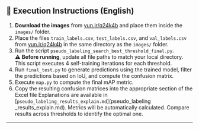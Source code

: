

## 📂 Execution Instructions (English)

1. **Download the images** from [yun.ir/q24k4b](https://yun.ir/q24k4b) and place them inside the `images/` folder.
2. Place the files `train_labels.csv`, `test_labels.csv`, and `val_labels.csv` from [yun.ir/q24k4b](https://yun.ir/q24k4b) in the same directory as the `images/` folder.  
3. Run the script `pseudo_labeling_search_best_threshold_final.py`.  
   ⚠️ **Before running**, update all file paths to match your local directory.  
   This script executes 4 self-training iterations for each threshold.  
4. Run `final_test.py` to generate predictions using the trained model, filter the predictions based on IoU, and compute the confusion matrix.  
5. Execute `map.py` to compute the final mAP metric.  
6. Copy the resulting confusion matrices into the appropriate section of the Excel file Explanations are available in [`pseudo_labeling_results_explain.md`](pseudo_labeling _results_explain.md). Metrics will be automatically calculated. Compare results across thresholds to identify the optimal one.

---
